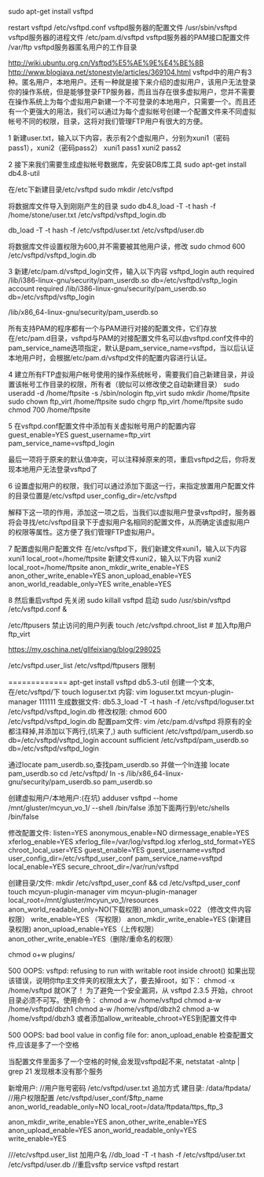 sudo apt-get install vsftpd

restart vsftpd 
/etc/vsftpd.conf    vsftpd服务器的配置文件
/usr/sbin/vsftpd    vsftpd服务器的进程文件
/etc/pam.d/vsftpd   vsftpd服务器的PAM接口配置文件
/var/ftp            vsftpd服务器匿名用户的工作目录

http://wiki.ubuntu.org.cn/Vsftpd%E5%AE%9E%E4%BE%8B
http://www.blogjava.net/stonestyle/articles/369104.html
vsftpd中的用户有3种。匿名用户，本地用户。还有一种就是接下来介绍的虚拟用户，该用户无法登录你的操作系统，但是能够登录FTP服务器，而且当存在很多虚拟用户，您并不需要在操作系统上为每个虚拟用户新建一个不可登录的本地用户，只需要一个。而且还有一个更强大的用法，我们可以通过为每个虚拟帐号创建一个配置文件来不同虚拟帐号不同的权限，目录，这将对我们管理FTP用户有很大的方便。

1 新建user.txt，输入以下内容，表示有2个虚拟用户，分别为xuni1（密码pass1），xuni2（密码pass2）
xuni1
pass1
xuni2
pass2

2 接下来我们需要生成虚拟帐号数据库，先安装DB库工具
sudo apt-get install db4.8-util

在/etc下新建目录/etc/vsftpd
sudo mkdir /etc/vsftpd

将数据库文件导入到刚刚产生的目录
sudo db4.8_load -T -t hash -f /home/stone/user.txt /etc/vsftpd/vsftpd_login.db

db_load -T -t hash -f /etc/vsftpd/user.txt /etc/vsftpd/user.db

将数据库文件设置权限为600,并不需要被其他用户读，修改
sudo chmod 600 /etc/vsftpd/vsftpd_login.db

3 新建/etc/pam.d/vsftpd_login文件，输入以下内容
vsftpd_login
auth required /lib/i386-linux-gnu/security/pam_userdb.so db=/etc/vsftpd/vsftp_login
account required /lib/i386-linux-gnu/security/pam_userdb.so db=/etc/vsftpd/vsftp_login

/lib/x86_64-linux-gnu/security/pam_userdb.so

所有支持PAM的程序都有一个与PAM进行对接的配置文件，它们存放在/etc/pam.d目录，vsftpd与PAM的对接配置文件名可以由vsftpd.conf文件中的pam_service_name选项指定，默认是pam_service_name=vsftpd，当以后认证本地用户时，会根据/etc/pam.d/vsftpd文件的配置内容进行认证。

4 建立所有FTP虚拟用户帐号使用的操作系统帐号，需要我们自己新建目录，并设置该帐号工作目录的权限，所有者（貌似可以修改使之自动新建目录）
sudo useradd -d /home/ftpsite -s /sbin/nologin ftp_virt
sudo mkdir /home/ftpsite
sudo chown ftp_virt /home/ftpsite
sudo chgrp ftp_virt /home/ftpsite
sudo chmod 700 /home/ftpsite

5 在vsftpd.conf配置文件中添加有关虚拟帐号用户的配置内容
guest_enable=YES
guest_username=ftp_virt
pam_service_name=vsftpd_login

最后一项将于原来的默认值冲突，可以注释掉原来的项，重启vsftpd之后，你将发现本地用户无法登录vsftpd了

6 设置虚拟用户的权限，我们可以通过添加下面这一行，来指定放置用户配置文件的目录位置是/etc/vsftpd
user_config_dir=/etc/vsftpd

解释下这一项的作用，添加这一项之后，当我们以虚拟用户登录vsftpd时，服务器将会寻找/etc/vsftpd目录下于虚拟用户名相同的配置文件，从而确定该虚拟用户的权限等属性。这方便了我们管理FTP虚拟用户。

7 配置虚拟用户配置文件
在/etc/vsftpd下，我们新建文件xuni1，输入以下内容
xuni1
local_root=/home/ftpsite
新建文件xuni2，输入以下内容
xuni2
local_root=/home/ftpsite
anon_mkdir_write_enable=YES
anon_other_write_enable=YES
anon_upload_enable=YES
anon_world_readable_only=YES
write_enable=YES

8 然后重启vsftpd
先关闭
sudo killall vsftpd
启动
sudo /usr/sbin/vsftpd /etc/vsftpd.conf &

/etc/ftpusers 禁止访问的用户列表
touch /etc/vsftpd.chroot_list  # 加入ftp用户ftp_virt

https://my.oschina.net/gllfeixiang/blog/298025



/etc/vsftpd.user_list   /etc/vsftpd/ftpusers 限制



=============
apt-get install vsftpd db5.3-util 
创建一个文本,在/etc/vsftpd/下
touch loguser.txt
内容:
 vim loguser.txt 
mcyun-plugin-manager
111111
生成数据文件:
 db5.3_load -T -t hash -f /etc/vsftpd/loguser.txt /etc/vsftpd/vsftpd_login.db
修改权限:
chmod 600 /etc/vsftpd/vsftpd_login.db
配置pam文件:
vim /etc/pam.d/vsftpd
将原有的全都注释掉,并添加以下两行,(坑来了,)
auth sufficient /etc/vsftpd/pam_userdb.so db=/etc/vsftpd/vsftpd_login
account sufficient /etc/vsftpd/pam_userdb.so db=/etc/vsftpd/vsftpd_login

通过locate pam_userdb.so,查找pam_userdb.so
并做一个ln连接
locate pam_userdb.so
cd /etc/vsftpd/ 
ln -s /lib/x86_64-linux-gnu/security/pam_userdb.so pam_userdb.so

创建虚拟用户/本地用户:(在坑)
adduser vsftpd --home /mnt/gluster/mcyun_vo_1/ --shell /bin/false
添加下面两行到/etc/shells
/bin/false

修改配置文件:
listen=YES
anonymous_enable=NO 
dirmessage_enable=YES 
xferlog_enable=YES 
xferlog_file=/var/log/vsftpd.log 
xferlog_std_format=YES 
chroot_local_user=YES 
guest_enable=YES 
guest_username=vsftpd
user_config_dir=/etc/vsftpd_user_conf 
pam_service_name=vsftpd
local_enable=YES 
secure_chroot_dir=/var/run/vsftpd

创建目录/文件:
mkdir /etc/vsftpd_user_conf && cd /etc/vsftpd_user_conf
touch mcyun-plugin-manager
vim mcyun-plugin-manager
local_root=/mnt/gluster/mcyun_vo_1/resources
anon_world_readable_only=NO(下载权限)
anon_umask=022 （修改文件内容权限）
write_enable=YES （写权限）
anon_mkdir_write_enable=YES (新建目录权限)
anon_upload_enable=YES（上传权限）
anon_other_write_enable=YES（删除/重命名的权限）

chmod o+w plugins/

500 OOPS: vsftpd: refusing to run with writable root inside chroot()
如果出现该错误，说明你ftp主文件夹的权限太大了，要去掉root，如下： chmod -x /home/vsftpd 就OK了！ 
为了避免一个安全漏洞，从 vsftpd 2.3.5 开始，chroot 目录必须不可写。使用命令：
chmod a-w /home/vsftpd
chmod a-w /home/vsftpd/dbzh1
chmod a-w /home/vsftpd/dbzh2
chmod a-w /home/vsftpd/dbzh3
或者添加allow_writeable_chroot=YES到配置文件中

500 OOPS: bad bool value in config file for: anon_upload_enable
检查配置文件,应该是多了一个空格

当配置文件里面多了一个空格的时候,会发现vsftpd起不来,
netstatat -alntp | grep 21
发现根本没有那个服务



新增用户:
//用户账号密码 /etc/vsftpd/user.txt 追加方式
建目录: /data/ftpdata/
//用户权限配置 /etc/vsftpd/user_conf/$ftp_name
anon_world_readable_only=NO
local_root=/data/ftpdata/ttps_ftp_3

anon_mkdir_write_enable=YES
anon_other_write_enable=YES
anon_upload_enable=YES
anon_world_readable_only=YES
write_enable=YES

///etc/vsftpd.user_list 加用户名
//db_load -T -t hash -f /etc/vsftpd/user.txt /etc/vsftpd/user.db
//重启vsftp   service vsftpd restart

